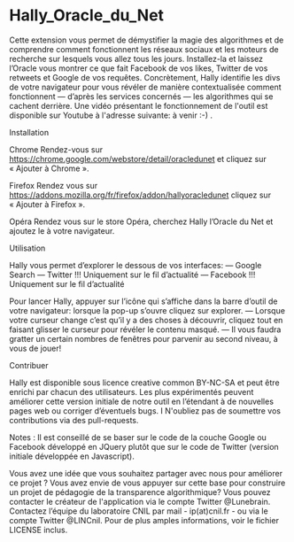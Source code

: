 # Hally_Oracle_du_Net

Cette extension vous permet de démystifier la magie des algorithmes et de comprendre comment fonctionnent les réseaux sociaux et les moteurs de recherche sur lesquels vous allez tous les jours. Installez-la et laissez l’Oracle vous montrer ce que fait Facebook de vos likes, Twitter de vos retweets et Google de vos requêtes.
Concrètement, Hally identifie les divs de votre navigateur pour vous révéler de manière contextualisée comment fonctionnent — d’après les services concernés — les algorithmes qui se cachent derrière.
Une vidéo présentant le fonctionnement de l'outil est disponible sur Youtube à l'adresse suivante: à venir :-) .

Installation

Chrome
Rendez-vous sur https://chrome.google.com/webstore/detail/oracledunet et cliquez sur « Ajouter à Chrome ».

Firefox
Rendez vous sur https://addons.mozilla.org/fr/firefox/addon/hallyoracledunet cliquez sur « Ajouter à Firefox ».

Opéra
Rendez vous sur le store Opéra, cherchez Hally l’Oracle du Net et ajoutez le à votre navigateur.

Utilisation

Hally vous permet d’explorer le dessous de vos interfaces:
— Google Search
— Twitter !!! Uniquement sur le fil d’actualité
— Facebook !!! Uniquement sur le fil d’actualité

Pour lancer Hally, appuyer sur l’icône qui s’affiche dans la barre d’outil de votre navigateur:
lorsque la pop-up s’ouvre cliquez sur explorer.
— Lorsque votre curseur change c’est qu’il y a des choses à découvrir, cliquez tout en faisant glisser le curseur pour révéler le contenu masqué.
— Il vous faudra gratter un certain nombres de fenêtres pour parvenir au second niveau, à vous de jouer!

Contribuer

Hally est disponible sous  licence creative common BY-NC-SA et peut être enrichi par chacun des utilisateurs.
Les plus expérimentés peuvent améliorer cette version initiale de notre outil en l’étendant à de nouvelles pages web ou corriger d’éventuels bugs. I
N'oubliez pas de soumettre vos contributions via des pull-requests.

Notes : Il est conseillé de se baser sur le code de la couche Google ou Facebook développé en JQuery plutôt que sur le code de Twitter (version initiale développée en Javascript).

Vous avez une idée que vous souhaitez partager avec nous pour améliorer ce projet ?
Vous avez envie de vous appuyer sur cette base pour construire un projet de pédagogie de la transparence algorithmique?
Vous pouvez contacter le créateur de l'application via le compte Twitter @Lunebrain. Contactez l’équipe du laboratoire CNIL par mail - ip(at)cnil.fr - ou via le compte Twitter @LINCnil.
Pour de plus amples informations, voir le fichier LICENSE inclus.
